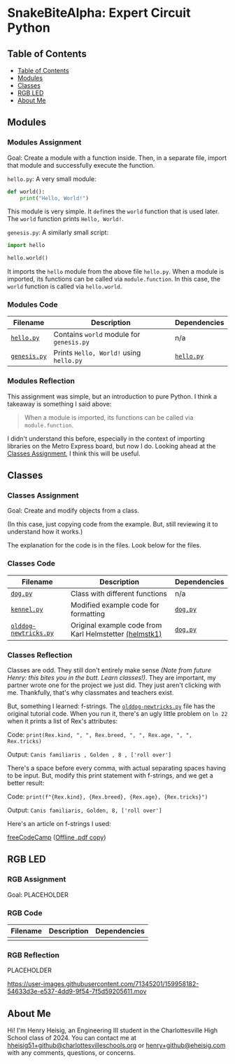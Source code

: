 # SnakeBiteAlpha: Expert Circuit Python

## Table of Contents

- [Table of Contents](#table-of-contents)
- [Modules](#modules)
- [Classes](#classes)
- [RGB LED](#rgb-led)
- [About Me](#about-me)

## Modules

### Modules Assignment

Goal: Create a module with a function inside. Then, in a separate file, import that module and successfully execute the function.

`hello.py`: A very small module:

```python
def world():
    print("Hello, World!")
```

This module is very simple. It `def`ines the `world` function that is used later. The `world` function prints `Hello, World!`.

`genesis.py`: A *s*imilarly *s*mall *s*cript:

```python
import hello

hello.world()
```

It imports the `hello` module from the above file `hello.py`. When a module is imported, its functions can be called via `module.function`. In this case, the `world` function is called via `hello.world`.

### Modules Code

| Filename                    | Description                              | Dependencies            |
| --------------------------- | ---------------------------------------- | ----------------------- |
| [`hello.py`](/hello.py)     | Contains `world` module for `genesis.py` | n/a                     |
| [`genesis.py`](/genesis.py) | Prints `Hello, World!` using `hello.py`  | [`hello.py`](/hello.py) |

### Modules Reflection

This assignment was simple, but an introduction to pure
Python. I think a takeaway is something I said above:

> When a module is imported, its functions can be called via `module.function`.

I didn't understand this before, especially in the context of importing libraries on the Metro Express board, but now I do. Looking ahead at the [Classes Assignment](#classes-assignment), I think this will be useful.

## Classes

### Classes Assignment

Goal: Create and modify objects from a class.

(In this case, just copying code from the example. But, still reviewing it to understand how it works.)

The explanation for the code is in the files. Look below for the files.

### Classes Code

| Filename                                      | Description                                                                           | Dependencies        |
| --------------------------------------------- | ------------------------------------------------------------------------------------- | ------------------- |
| [`dog.py`](/dog.py)                           | Class with different functions                                                        | n/a                 |
| [`kennel.py`](/kennel.py)                     | Modified example code for formatting                                                  | [`dog.py`](/dog.py) |
| [`olddog-newtricks.py`](/olddog-newtricks.py) | Original example code from Karl Helmstetter [(helmstk1)](https://github.com/helmstk1) | [`dog.py`](/dog.py) |

### Classes Reflection

Classes are odd. They still don't entirely make sense *(Note from future Henry: this bites you in the butt. Learn classes!)*. They are important, my partner wrote one for the project we just did. They just aren't clicking with me. Thankfully, that's why classmates and teachers exist.

But, something I learned: f-strings. The [`olddog-newtricks.py`](/olddog-newtricks.py) file has the original tutorial code. When you run it, there's an ugly little problem on `ln 22` when it prints a list of Rex's attributes:

Code: `print(Rex.kind, ", ", Rex.breed, ", ", Rex.age, ", ", Rex.tricks)`

Output: `Canis familiaris , Golden , 8 , ['roll over']`

There's a space before every comma, with actual separating spaces having to be input. But, modify this print statement with f-strings, and we get a better result:

Code: `print(f"{Rex.kind}, {Rex.breed}, {Rex.age}, {Rex.tricks}")`

Output: `Canis familiaris, Golden, 8, ['roll over']`

Here's an article on f-strings I used:

[freeCodeCamp](https://www.freecodecamp.org/news/python-f-strings-tutorial-how-to-use-f-strings-for-string-formatting/) ([Offline .pdf copy](/Resources/f-Strings.pdf))

## RGB LED

### RGB Assignment

Goal: PLACEHOLDER

### RGB Code

| Filename | Description | Dependencies |
| -------- | ----------- | ------------ |
|          |             |              |

### RGB Reflection

PLACEHOLDER

https://user-images.githubusercontent.com/71345201/159958182-54633d3e-e537-4dd9-9f54-7f5d59205611.mov

## About Me

Hi! I'm Henry Heisig, an Engineering III student in the Charlottesville High School class of 2024. You can contact me at [hheisig51+github@charlottesvilleschools.org](mailto:hheisig51+github@charlottesvilleschools.org) or [henry+github@eheisig.com](mailto:henry+github@eheisig.com) with any comments, questions, or concerns.
